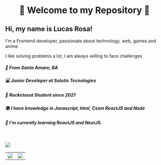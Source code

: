 <h1 align="center" >🌟 Welcome to my Repository 🌟</h1>

## Hi, my name is Lucas Rosa!

I'm a Frontend developer, passionate about technology, web, games and anime.

I like solving problems a lot, I am always willing to face challenges

##### 🚩 From Santo Amaro, BA

##### 💻 Junior Developer at Solutis Tecnologies

##### 🚀 Rocketseat Student since 2021

##### 📚 I have knowledge in Javascript, html, Cssm ReactJS and Node

##### 📘 I'm currently learning ReactJS and NextJS.

<br/>

[<img src="https://img.shields.io/badge/linkedin-%230077B5.svg?&style=for-the-badge&logo=linkedin&logoColor=white" />](https://www.linkedin.com/in/lucasrosa51/)

<table>
<td >
  <img  src="https://github-readme-stats.vercel.app/api?username=Bluniz&show_icons=true&theme=dracula"> 
</td>
<td >
  <img  src="https://github-readme-stats.vercel.app/api/top-langs/?username=Bluniz&layout=compact&theme=dracula"> 
</td>
</table>
